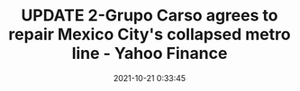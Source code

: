 ---
"title": "UPDATE 2-Grupo Carso agrees to repair Mexico City's collapsed metro line - Yahoo Finance"
"date": "2021-10-21 0:33:45"
"feed_name": "GOOGLENEWSCONSTRUCTION"
"feed_website": "https://news.google.com/search?q=construction%2Bincident&hl=en-US&gl=US&ceid=US:en"
"feed_rss": "https://news.google.com/rss/search?q=construction%2Bincident&hl=en-US&gl=US&ceid=US:en"
"link": "https://finance.yahoo.com/news/1-grupo-carso-agrees-repair-000502976.html"
"source": "{'href': 'https://finance.yahoo.com', 'title': 'Yahoo Finance'}"
"file": "_posts/2021-1-1-be32036f085e9cc9acc8b356c20b2c849c722b96.md"
"accident": "0"
"drilling": "0"
"represented_by": "0"
"dead": "0"
"injured": "0"
"arrested": "0"
"place": "unknown place"
"where": "unknown site"
"causes": "unknown"
"place_uri": "unknown place"
---